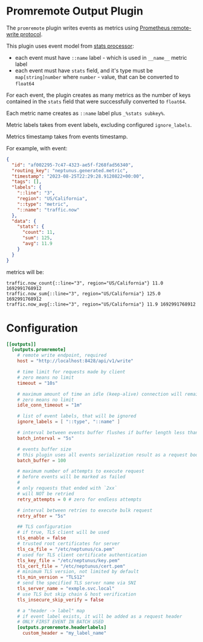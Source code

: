 # Promremote Output Plugin

The `promremote` plugin writes events as metrics using [Prometheus remote-write protocol](https://prometheus.io/docs/specs/prw/remote_write_spec/).

This plugin uses event model from [stats processor](../../processors/stats/):
 - each event must have `::name` label - which is used in `__name__` metric label
 - each event must have `stats` field, and it's type must be `map[string]number` where `number` - value, that can be converted to `float64`

For each event, the plugin creates as many metrics as the number of keys contained in the `stats` field that were successfully converted to `float64`.

Each metric name creates as `::name` label plus `_%stats subkey%`.

Metric labels takes from event labels, excluding configured `ignore_labels`. 

Metrics timestamp takes from events timestamp.

For example, with event:
```json
{
  "id": "af002295-7c47-4323-ae5f-f268fad56340",
  "routing_key": "neptunus.generated.metric",
  "timestamp": "2023-08-25T22:29:28.9120822+00:00",
  "tags": [],
  "labels": {
    "::line": "3",
    "region": "US/California",
    "::type": "metric",
    "::name": "traffic.now"
  },
  "data": {
    "stats": { 
      "count": 11,
      "sum": 125,
      "avg": 11.9
    }
  }
}
```

metrics will be:
```
traffic.now_count{::line="3", region="US/California"} 11.0 1692991768912
traffic.now_sum{::line="3", region="US/California"} 125.0 1692991768912
traffic.now_avg{::line="3", region="US/California"} 11.9 1692991768912
```

# Configuration
```toml
[[outputs]]
  [outputs.promremote]
    # remote write endpoint, required
    host = "http://localhost:8428/api/v1/write"

    # time limit for requests made by client
    # zero means no limit
    timeout = "10s"

    # maximum amount of time an idle (keep-alive) connection will remain idle before closing itself
    # zero means no limit
    idle_conn_timeout = "1m"

    # list of event labels, that will be ignored
    ignore_labels = [ "::type", "::name" ]

    # interval between events buffer flushes if buffer length less than it's capacity
    batch_interval = "5s"

    # events buffer size
    # this plugin uses all events serialization result as a request body
    batch_buffer = 100    

    # maximum number of attempts to execute request
    # before events will be marked as failed
    # 
    # only requests that ended with `2xx`
    # will NOT be retried
    retry_attempts = 0 # zero for endless attempts

    # interval between retries to execute bulk request
    retry_after = "5s"

    ## TLS configuration
    # if true, TLS client will be used
    tls_enable = false
    # trusted root certificates for server
    tls_ca_file = "/etc/neptunus/ca.pem"
    # used for TLS client certificate authentication
    tls_key_file = "/etc/neptunus/key.pem"
    tls_cert_file = "/etc/neptunus/cert.pem"
    # minimum TLS version, not limited by default
    tls_min_version = "TLS12"
    # send the specified TLS server name via SNI
    tls_server_name = "exmple.svc.local"
    # use TLS but skip chain & host verification
    tls_insecure_skip_verify = false

    # a "header -> label" map
    # if event label exists, it will be added as a request header
    # ONLY FIRST EVENT IN BATCH USED
    [outputs.promremote.headerlabels]
      custom_header = "my_label_name"
```
